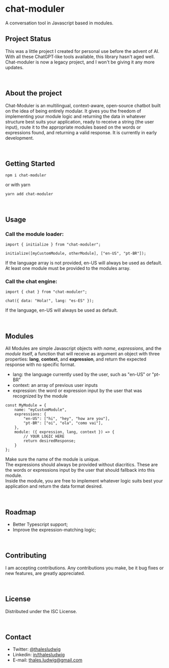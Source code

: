 # chat-moduler

A conversation tool in Javascript based in modules.


## Project Status
This was a little project I created for personal use before the advent of AI.
With all these ChatGPT-like tools available, this library hasn't aged well.
Chat-moduler is now a legacy project, and I won't be giving it any more updates.

<br/>

## About the project

Chat-Moduler is an multilingual, context-aware, open-source chatbot built on the idea of being entirely modular. It gives you the freedom of implementing your module logic and returning the data in whatever structure best suits your application, ready
to receive a string (the user input), route it to the appropriate modules based on the words or expressions found, and returning a valid response.
It is currently in early development.

<br/>

## Getting Started

```
npm i chat-moduler
```

or with yarn

```
yarn add chat-moduler
```

<br/>

## Usage

### Call the module loader:

```
import { initialize } from "chat-moduler";

initialize([myCustomModule, otherModule], ["en-US", "pt-BR"]);
```

If the language array is not provided, en-US will always be used as default.
<br/>
At least one module must be provided to the modules array.

### Call the chat engine:

```
import { chat } from "chat-moduler";

chat({ data: "Hola!", lang: "es-ES" });
```

If the language, en-US will always be used as default.

<br/>

## Modules

All Modules are simple Javascript objects with <i>name</i>, <i>expressions</i>, and the <i>module</i> itself, a function that will receive as argument an object with three properties: **lang**, **context**, and **expression**, and return the expected response with no specific format.

- lang: the language currently used by the user, such as "en-US" or "pt-BR"
- context: an array of previous user inputs
- expression: the word or expression input by the user that was recognized by the module

```
const MyModule = {
    name: "myCustomModule",
    expressions: {
        "en-US": ["hi", "hey", "how are you"],
        "pt-BR": ["oi", "ola", "como vai"],
    },
    module: ({ expression, lang, context }) => {
        // YOUR LOGIC HERE
        return desiredResponse;
    }
};
```

Make sure the name of the module is unique.
<br/>
The expressions should always be provided without diacritics. These are the words or expressions input by the user that should fallback into this module.
<br/>
Inside the module, you are free to implement whatever logic suits best your application and return the data format desired.

<br/>

## Roadmap

- Better Typescript support;
- Improve the expression-matching logic;

<br/>

## Contributing

I am accepting contributions. Any contributions you make, be it bug fixes or new features, are greatly appreciated.

<br/>

## License

Distributed under the ISC License.

<br/>

## Contact

- Twitter: [@thalesludwig](https://twitter.com/thalesludwig)
- Linkedin: [in/thalesludwig](https://linkedin.com/in/thalesludwig)
- E-mail: thales.ludwig@gmail.com
